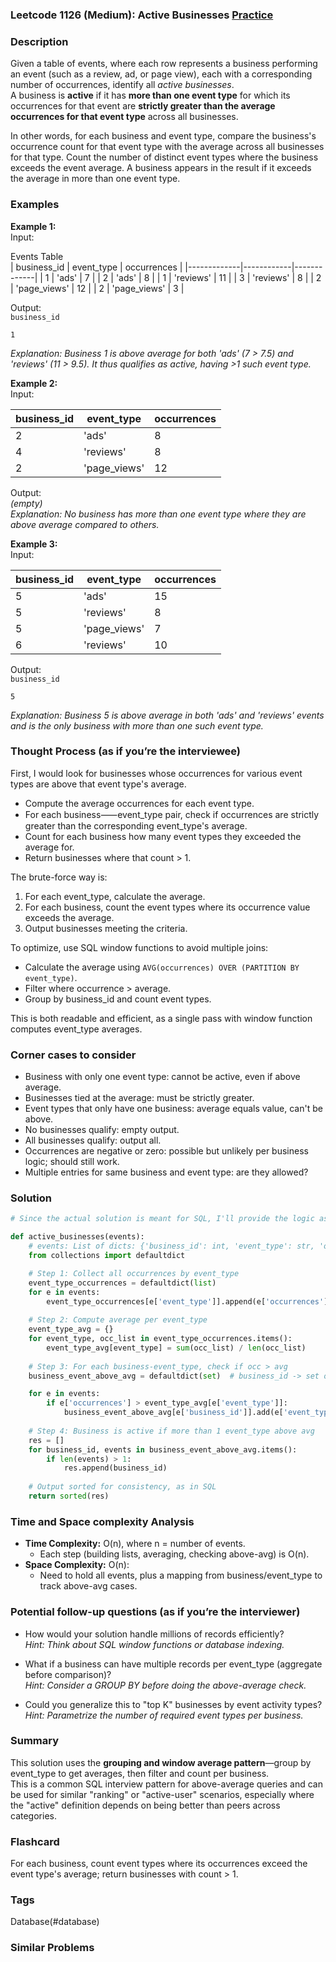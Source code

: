 ### Leetcode 1126 (Medium): Active Businesses [Practice](https://leetcode.com/problems/active-businesses)

### Description  
Given a table of events, where each row represents a business performing an event (such as a review, ad, or page view), each with a corresponding number of occurrences, identify all *active businesses*.  
A business is **active** if it has **more than one event type** for which its occurrences for that event are **strictly greater than the average occurrences for that event type** across all businesses.

In other words, for each business and event type, compare the business's occurrence count for that event type with the average across all businesses for that type. Count the number of distinct event types where the business exceeds the event average. A business appears in the result if it exceeds the average in more than one event type.

### Examples  

**Example 1:**  
Input:  

Events Table  
| business_id | event_type | occurrences |
|-------------|------------|-------------|
|      1      |  'ads'     |     7       |
|      2      |  'ads'     |     8       |
|      1      | 'reviews'  |    11       |
|      3      | 'reviews'  |     8       |
|      2      |  'page_views' | 12       |
|      2      |  'page_views' |  3       |

Output:  
`business_id`
```
1
```
*Explanation: Business 1 is above average for both 'ads' (7 > 7.5) and 'reviews' (11 > 9.5). It thus qualifies as active, having >1 such event type.*

**Example 2:**  
Input:  

| business_id | event_type | occurrences |
|-------------|------------|-------------|
|      2      |  'ads'     |     8       |
|      4      | 'reviews'  |     8       |
|      2      |  'page_views' | 12       |

Output:  
*(empty)*  
*Explanation: No business has more than one event type where they are above average compared to others.*

**Example 3:**  
Input:  

| business_id | event_type | occurrences |
|-------------|------------|-------------|
|      5      |  'ads'     |     15      |
|      5      | 'reviews'  |     8       |
|      5      | 'page_views' | 7        |
|      6      | 'reviews'  |    10       |

Output:  
`business_id`
```
5
```
*Explanation: Business 5 is above average in both 'ads' and 'reviews' events and is the only business with more than one such event type.*

### Thought Process (as if you’re the interviewee)  

First, I would look for businesses whose occurrences for various event types are above that event type's average.  
- Compute the average occurrences for each event type.
- For each business⸺event_type pair, check if occurrences are strictly greater than the corresponding event_type's average.
- Count for each business how many event types they exceeded the average for.
- Return businesses where that count > 1.

The brute-force way is:
1. For each event_type, calculate the average.
2. For each business, count the event types where its occurrence value exceeds the average.
3. Output businesses meeting the criteria.

To optimize, use SQL window functions to avoid multiple joins:
- Calculate the average using `AVG(occurrences) OVER (PARTITION BY event_type)`.
- Filter where occurrence > average.
- Group by business_id and count event types.

This is both readable and efficient, as a single pass with window function computes event_type averages.

### Corner cases to consider  
- Business with only one event type: cannot be active, even if above average.
- Businesses tied at the average: must be strictly greater.
- Event types that only have one business: average equals value, can't be above.
- No businesses qualify: empty output.
- All businesses qualify: output all.
- Occurrences are negative or zero: possible but unlikely per business logic; should still work.
- Multiple entries for same business and event type: are they allowed?

### Solution

```python
# Since the actual solution is meant for SQL, I'll provide the logic as Python as per template.

def active_businesses(events):
    # events: List of dicts: {'business_id': int, 'event_type': str, 'occurrences': int}
    from collections import defaultdict

    # Step 1: Collect all occurrences by event_type
    event_type_occurrences = defaultdict(list)
    for e in events:
        event_type_occurrences[e['event_type']].append(e['occurrences'])
    
    # Step 2: Compute average per event_type
    event_type_avg = {}
    for event_type, occ_list in event_type_occurrences.items():
        event_type_avg[event_type] = sum(occ_list) / len(occ_list)
    
    # Step 3: For each business-event_type, check if occ > avg
    business_event_above_avg = defaultdict(set)  # business_id -> set of event_types

    for e in events:
        if e['occurrences'] > event_type_avg[e['event_type']]:
            business_event_above_avg[e['business_id']].add(e['event_type'])
    
    # Step 4: Business is active if more than 1 event_type above avg
    res = []
    for business_id, events in business_event_above_avg.items():
        if len(events) > 1:
            res.append(business_id)
    
    # Output sorted for consistency, as in SQL
    return sorted(res)
```

### Time and Space complexity Analysis  

- **Time Complexity:** O(n), where n = number of events.  
  - Each step (building lists, averaging, checking above-avg) is O(n).
- **Space Complexity:** O(n):  
  - Need to hold all events, plus a mapping from business/event_type to track above-avg cases.

### Potential follow-up questions (as if you’re the interviewer)  

- How would your solution handle millions of records efficiently?  
  *Hint: Think about SQL window functions or database indexing.*

- What if a business can have multiple records per event_type (aggregate before comparison)?  
  *Hint: Consider a GROUP BY before doing the above-average check.*

- Could you generalize this to "top K" businesses by event activity types?  
  *Hint: Parametrize the number of required event types per business.*

### Summary
This solution uses the **grouping and window average pattern**—group by event_type to get averages, then filter and count per business.  
This is a common SQL interview pattern for above-average queries and can be used for similar "ranking" or "active-user" scenarios, especially where the "active" definition depends on being better than peers across categories.


### Flashcard
For each business, count event types where its occurrences exceed the event type's average; return businesses with count > 1.

### Tags
Database(#database)

### Similar Problems
